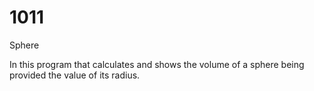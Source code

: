 # 1011
 Sphere

 In this program that calculates and shows the volume of a sphere being provided the value of its radius.
